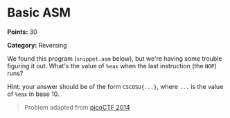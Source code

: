 # Basic ASM

**Points:** 30

**Category:** Reversing

We found this program (`snippet.asm` below), but we're having some trouble figuring it out. What's the value of `%eax`
when the last instruction (the `NOP`) runs?

Hint: your answer should be of the form `CSCOSU{...}`, where `...` is the value of `%eax` in base 10.

> Problem adapted from [picoCTF 2014](https://2014.picoctf.com/)
